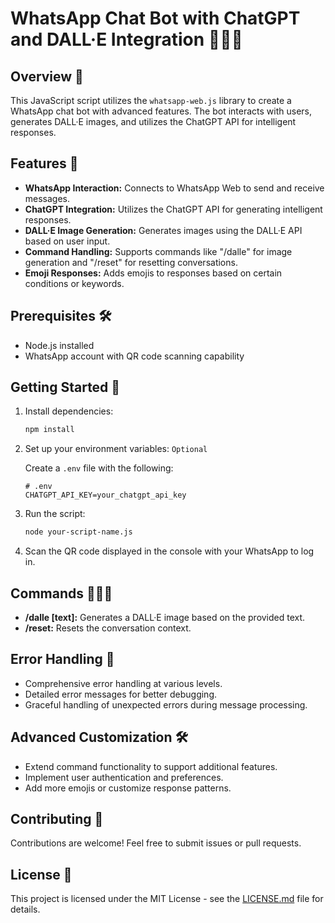 # WhatsApp Chat Bot with ChatGPT and DALL·E Integration 🤖💬🎨
## Overview 🚀
This JavaScript script utilizes the `whatsapp-web.js` library to create a WhatsApp chat bot with advanced features. The bot interacts with users, generates DALL·E images, and utilizes the ChatGPT API for intelligent responses.

## Features 🌟
- **WhatsApp Interaction:** Connects to WhatsApp Web to send and receive messages.
- **ChatGPT Integration:** Utilizes the ChatGPT API for generating intelligent responses.
- **DALL·E Image Generation:** Generates images using the DALL·E API based on user input.
- **Command Handling:** Supports commands like "/dalle" for image generation and "/reset" for resetting conversations.
- **Emoji Responses:** Adds emojis to responses based on certain conditions or keywords.

## Prerequisites 🛠️
- Node.js installed
- WhatsApp account with QR code scanning capability

## Getting Started 🏁
1. Install dependencies:

   ```bash
   npm install
   ```

2. Set up your environment variables: `Optional`

   Create a `.env` file with the following:

   ```dotenv
   # .env
   CHATGPT_API_KEY=your_chatgpt_api_key
   ```

3. Run the script:

   ```bash
   node your-script-name.js
   ```

4. Scan the QR code displayed in the console with your WhatsApp to log in.
## Commands 🤖👨‍💻

- **/dalle [text]:** Generates a DALL·E image based on the provided text.
- **/reset:** Resets the conversation context.

## Error Handling 🚨
- Comprehensive error handling at various levels.
- Detailed error messages for better debugging.
- Graceful handling of unexpected errors during message processing.

## Advanced Customization 🛠️
- Extend command functionality to support additional features.
- Implement user authentication and preferences.
- Add more emojis or customize response patterns.

## Contributing 🤝

Contributions are welcome! Feel free to submit issues or pull requests.

## License 📄

This project is licensed under the MIT License - see the [LICENSE.md](LICENSE.md) file for details.
